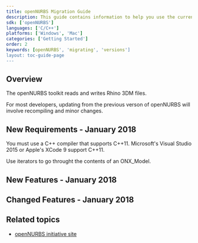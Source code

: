 ```yaml
---
title: openNURBS Migration Guide
description: This guide contains information to help you use the current version of openNURBS.
sdk: ['openNURBS']
languages: ['C/C++']
platforms: ['Windows', 'Mac']
categories: ['Getting Started']
order: 2
keywords: [openNURBS', 'migrating', 'versions']
layout: toc-guide-page
---
```


 
## Overview

The openNURBS toolkit reads and writes Rhino 3DM files.

For most developers, updating from the previous verson of openNURBS will involve recompiling and minor changes.

## New Requirements - January 2018
You must use a C++ compiler that supports C++11. Microsoft's Visual Studio 2015 or Apple's XCode 9 support C++11.

Use iterators to go throught the contents of an ONX_Model. 

## New Features - January 2018

## Changed Features - January 2018

## Related topics

- [openNURBS initiative site](http://www.rhino3d.com/opennurbs)
